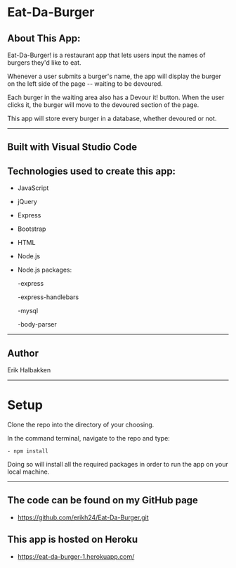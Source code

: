 # Eat-Da-Burger

## About This App:

Eat-Da-Burger! is a restaurant app that lets users input the names of burgers they'd like to eat.

Whenever a user submits a burger's name, the app will display the burger on the left side of the page -- waiting to be devoured.

Each burger in the waiting area also has a Devour it! button. When the user clicks it, the burger will move to the devoured section of the page.

This app will store every burger in a database, whether devoured or not.
****

## Built with Visual Studio Code

## Technologies used to create this app:
- JavaScript
- jQuery
- Express
- Bootstrap
- HTML
- Node.js
- Node.js packages: 
    
    -express

    -express-handlebars
    
    -mysql

    -body-parser

**** 

## Author

Erik Halbakken
 

****


# Setup

Clone the repo into the directory of your choosing.

In the command terminal, navigate to the repo and type:

    - npm install

Doing so will install all the required packages in order to run the app on your local machine.

****

## The code can be found on my GitHub page
- https://github.com/erikh24/Eat-Da-Burger.git

## This app is hosted on Heroku
- https://eat-da-burger-1.herokuapp.com/
